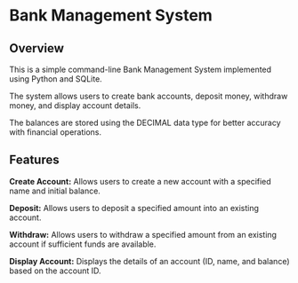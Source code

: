 # Bank Management System
## Overview
This is a simple command-line Bank Management System implemented using Python and SQLite. 

The system allows users to create bank accounts, deposit money, withdraw money, and display account details. 

The balances are stored using the DECIMAL data type for better accuracy with financial operations.

## Features
**Create Account:** Allows users to create a new account with a specified name and initial balance.

**Deposit:** Allows users to deposit a specified amount into an existing account.

**Withdraw:** Allows users to withdraw a specified amount from an existing account if sufficient funds are available.

**Display Account:** Displays the details of an account (ID, name, and balance) based on the account ID.


